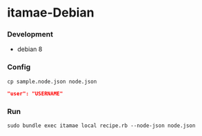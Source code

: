 # itamae-Debian

### Development
- debian 8

### Config
`cp sample.node.json node.json`

```javascript:node.json
"user": "USERNAME"
```

### Run
`sudo bundle exec itamae local recipe.rb --node-json node.json`
